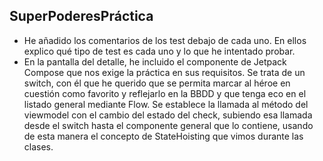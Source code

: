 ## SuperPoderesPráctica
- He añadido los comentarios de los test debajo de cada uno. En ellos explico qué tipo de test es cada uno y lo que he intentado probar.
- En la pantalla del detalle, he incluido el componente de Jetpack Compose que nos exige la práctica en sus requisitos. Se trata de un switch,
  con él que he querido que se permita marcar al héroe en cuestión como favorito y reflejarlo en la BBDD y que tenga eco en el listado general mediante Flow.
  Se establece la llamada al método del viewmodel con el cambio del estado del check, subiendo esa llamada desde el switch hasta el componente general que lo contiene,
  usando de esta manera el concepto de StateHoisting que vimos durante las clases.

